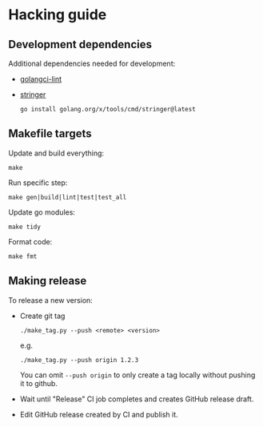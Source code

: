 # Hacking guide

## Development dependencies

Additional dependencies needed for development:

* [golangci-lint](https://golangci-lint.run/usage/install/#local-installation)

* [stringer](https://github.com/golang/tools)

    `go install golang.org/x/tools/cmd/stringer@latest`

## Makefile targets

Update and build everything:

```
make
```

Run specific step:

```
make gen|build|lint|test|test_all
```

Update go modules:

```
make tidy
```

Format code:

```
make fmt
```

## Making release

To release a new version:

 * Create git tag

    ```
    ./make_tag.py --push <remote> <version>
    ```

    e.g.

    ```
    ./make_tag.py --push origin 1.2.3
    ```

    You can omit `--push origin` to only create a tag locally without pushing it to github.

* Wait until "Release" CI job completes and creates GitHub release draft.

* Edit GitHub release created by CI and publish it.
